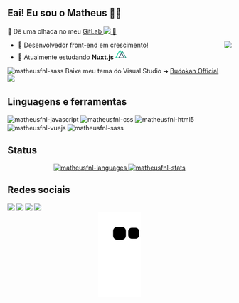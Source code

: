 ## Eai! Eu sou o Matheus 👋😉
🌟 Dê uma olhada no meu
<a target="_blank" href="https://gitlab.com/matheusfunil">
  GitLab <img src="https://docs.gitlab.com/assets/images/gitlab-logo.svg" height="20em"/> 🌟
</a>

<div style="display: inline_block">
  <img align="right" height="200" src="http://pa1.narvii.com/6818/d13982654612579216bce966a11eda7f53511aea_00.gif">
<div />

- 🔭 Desenvolvedor front-end em crescimento!
- 🌱 Atualmente estudando **Nuxt.js** <img height="24px" src="https://raw.githubusercontent.com/devicons/devicon/1119b9f84c0290e0f0b38982099a2bd027a48bf1/icons/nuxtjs/nuxtjs-original.svg">

<img alt="matheusfnl-sass" height="18px" src="https://code.visualstudio.com/assets/apple-touch-icon.png" />  Baixe meu tema do Visual Studio ➜  [Budokan Official](https://marketplace.visualstudio.com/items?itemName=matheusfunil.budokan-theme) <img src="https://matheusfunil.gallerycdn.vsassets.io/extensions/matheusfunil/budokan-theme/1.0.1/1677422622442/Microsoft.VisualStudio.Services.Icons.Default" height="24px"/>
 
## Linguagens e ferramentas

<div style="display: inline_block">
  <img alt="matheusfnl-javascript" align="center" width="40px" height="32px" src="https://cdn.jsdelivr.net/gh/devicons/devicon/icons/javascript/javascript-original.svg" />
  <img alt="matheusfnl-css" align="center" width="40px" height="32px" src="https://cdn.jsdelivr.net/gh/devicons/devicon/icons/css3/css3-original.svg" />
  <img alt="matheusfnl-html5" align="center" width="40px" height="32px" src="https://cdn.jsdelivr.net/gh/devicons/devicon/icons/html5/html5-original.svg" />
  <img alt="matheusfnl-vuejs" align="center" width="40px" height="32px" src="https://cdn.jsdelivr.net/gh/devicons/devicon/icons/vuejs/vuejs-original.svg" />
  <img alt="matheusfnl-sass" align="center" width="40px" height="32px" src="https://cdn.jsdelivr.net/gh/devicons/devicon/icons/sass/sass-original.svg" />
</div>

## Status

<div align="center">
  <a target="_blank" href="https://github.com/matheusfnl">
  <img alt="matheusfnl-languages" height="160em" src="https://github-readme-stats.vercel.app/api/top-langs/?username=matheusfnl&layout=compact&langs_count=7&theme=apprentice"/>
  <img alt="matheusfnl-stats" height="160em" src="https://github-readme-stats.vercel.app/api?username=matheusfnl&show_icons=true&theme=apprentice&include_all_commits=true&count_private=true"/>
  </a>
</div>

## Redes sociais

<div>
  <a href="mailto:mtheu.gbiel.odr@gmail.com"><img src="https://img.shields.io/badge/Gmail-%23334?style=for-the-badge&logo=gmail&logoColor=white" target="_blank" /><a/>
  <a href="https://gitlab.com/matheus.oliveira9"><img src="https://img.shields.io/badge/GitLab-330F63?style=for-the-badge&logo=gitlab&logoColor=white" target="_blank" /><a/>
  <a href="https://www.instagram.com/matheus.funxl/"><img src="https://img.shields.io/badge/Instagram-E4405F?style=for-the-badge&logo=instagram&logoColor=white" target="_blank" /><a/>
  <a href="https://www.linkedin.com/in/matheusgabrielgco/"><img src="https://img.shields.io/badge/LinkedIn-0077B5?style=for-the-badge&logo=linkedin&logoColor=white" target="_blank" /><a/>
</div>

<div align="center">
  <img src="https://github.com/matheusfnl/matheusfnl/blob/output/github-contribution-grid-snake.svg" />
</div>
